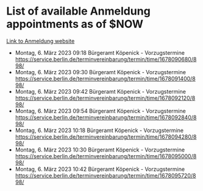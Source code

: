 # List of available Anmeldung appointments as of $NOW
[Link to Anmeldung website](https://service.berlin.de/terminvereinbarung/termin/tag.php?termin=1&anliegen[]=120686&dienstleisterlist=122210,122217,327316,122219,327312,122227,327314,122231,327346,122243,327348,122254,122252,329742,122260,329745,122262,329748,122271,327278,122273,327274,122277,327276,330436,122280,327294,122282,327290,122284,327292,122291,327270,122285,327266,122286,327264,122296,327268,150230,329760,122297,327286,122294,327284,122312,329763,122314,329775,122304,327330,122311,327334,122309,327332,317869,122281,327352,122279,329772,122283,122276,327324,122274,327326,122267,329766,122246,327318,122251,327320,122257,327322,122208,327298,122226,327300&herkunft=http%3A%2F%2Fservice.berlin.de%2Fdienstleistung%2F120686%2F)
- Montag, 6. März 2023 09:18 Bürgeramt Köpenick - Vorzugstermine https://service.berlin.de/terminvereinbarung/termin/time/1678090680/898/
- Montag, 6. März 2023 09:30 Bürgeramt Köpenick - Vorzugstermine https://service.berlin.de/terminvereinbarung/termin/time/1678091400/898/
- Montag, 6. März 2023 09:42 Bürgeramt Köpenick - Vorzugstermine https://service.berlin.de/terminvereinbarung/termin/time/1678092120/898/
- Montag, 6. März 2023 09:54 Bürgeramt Köpenick - Vorzugstermine https://service.berlin.de/terminvereinbarung/termin/time/1678092840/898/
- Montag, 6. März 2023 10:18 Bürgeramt Köpenick - Vorzugstermine https://service.berlin.de/terminvereinbarung/termin/time/1678094280/898/
- Montag, 6. März 2023 10:30 Bürgeramt Köpenick - Vorzugstermine https://service.berlin.de/terminvereinbarung/termin/time/1678095000/898/
- Montag, 6. März 2023 10:42 Bürgeramt Köpenick - Vorzugstermine https://service.berlin.de/terminvereinbarung/termin/time/1678095720/898/
